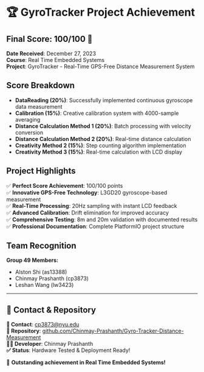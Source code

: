 # 🏆 GyroTracker Project Achievement

## Final Score: 100/100 🎉

**Date Received**: December 27, 2023  
**Course**: Real Time Embedded Systems  
**Project**: GyroTracker - Real-Time GPS-Free Distance Measurement System

## Score Breakdown
- **DataReading (20%)**: Successfully implemented continuous gyroscope data measurement
- **Calibration (15%)**: Creative calibration system with 4000-sample averaging
- **Distance Calculation Method 1 (20%)**: Batch processing with velocity conversion
- **Distance Calculation Method 2 (20%)**: Real-time distance calculation
- **Creativity Method 2 (15%)**: Step counting algorithm implementation
- **Creativity Method 3 (15%)**: Real-time calculation with LCD display

## Project Highlights
✅ **Perfect Score Achievement**: 100/100 points  
✅ **Innovative GPS-Free Technology**: L3GD20 gyroscope-based measurement  
✅ **Real-Time Processing**: 20Hz sampling with instant LCD feedback  
✅ **Advanced Calibration**: Drift elimination for improved accuracy  
✅ **Comprehensive Testing**: 8m and 20m validation with documented results  
✅ **Professional Documentation**: Complete PlatformIO project structure  

## Team Recognition
**Group 49 Members:**
- Alston Shi (as13388)
- Chinmay Prashanth (cp3873)
- Leshan Wang (lw3423)

---

## 📧 **Contact & Repository**

**📧 Contact**: cp3873@nyu.edu  
**🔗 Repository**: [github.com/Chinmay-Prashanth/Gyro-Tracker-Distance-Measurement](https://github.com/Chinmay-Prashanth/Gyro-Tracker-Distance-Measurement)  
**👨‍💻 Developer**: Chinmay Prashanth  
**✅ Status**: Hardware Tested & Deployment Ready!

🎯 **Outstanding achievement in Real Time Embedded Systems!** 
